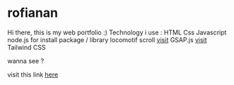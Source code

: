 # rofianan

Hi there, this is my web portfolio :)
Technology i use :
HTML
Css
Javascript
node.js for install package / library
locomotif scroll 
<a href="https://locomotivemtl.github.io/locomotive-scroll/">visit</a>
GSAP.js
<a href="https://greensock.com/gsap/">visit</a>
Tailwind CSS

wanna see ?
<p>
visit this link 
<a href="https://rfanan.netlify.app" target="_blank">here</a>

